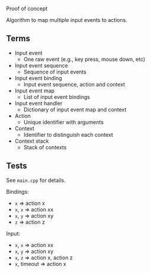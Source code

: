 Proof of concept

Algorithm to map multiple input events to actions.


## Terms

- Input event
  - One raw event (e.g., key press, mouse down, etc)
- Input event sequence
  - Sequence of input events
- Input event binding
  - Input event sequence, action and context
- Input event map
  - List of input event bindings
- Input event handler
  - Dictionary of input event map and context
- Action
  - Unique identifier with arguments
- Context
  - Identifier to distinguish each context
- Context stack
  - Stack of contexts


## Tests

See `main.cpp` for details.

Bindings:

- `x` => action x
- `x`, `x` => action xx
- `x`, `y` => action xy
- `z` => action z

Input:

- `x`, `x` => action xx
- `x`, `y` => action xy
- `x`, `z` => action x, action z
- `x`, timeout => action x
